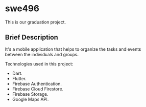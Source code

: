 # swe496

This is our graduation project.

## Brief Description

It's a mobile application that helps to organize the tasks and events between the individuals and groups.

Technologies used in this project:
- Dart.
- Flutter.
- Firebase Authentication.
- Firebase Cloud Firestore.
- Firebase Storage.
- Google Maps API.
